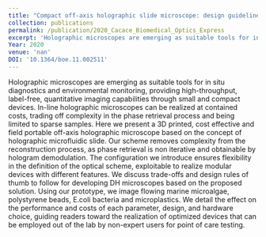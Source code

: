 ```yaml
---
title: "Compact off-axis holographic slide microscope: design guidelines"
collection: publications
permalink: /publication/2020_Cacace_Biomedical_Optics_Express
excerpt: 'Holographic microscopes are emerging as suitable tools for in situ diagnostics and environmental monitoring, providing high-throughput, label-free, quantitative imaging capabilities through small and compact devices. In-line holographic microscopes can be realized at contained costs, trading off complexity in the phase retrieval process and being limited to sparse samples. Here we present a 3D printed, cost effective and field portable off-axis holographic microscope based on the concept of holographic microfluidic slide. Our scheme removes complexity from the reconstruction process, as phase retrieval is non iterative and obtainable by hologram demodulation. The configuration we introduce ensures flexibility in the definition of the optical scheme, exploitable to realize modular devices with different features. We discuss trade-offs and design rules of thumb to follow for developing DH microscopes based on the proposed solution. Using our prototype, we image flowing marine microalgae, polystyrene beads, E.coli bacteria and microplastics. We detail the effect on the performance and costs of each parameter, design, and hardware choice, guiding readers toward the realization of optimized devices that can be employed out of the lab by non-expert users for point of care testing.'
Year: 2020
venue: 'nan'
DOI: '10.1364/boe.11.002511'
---
```

Holographic microscopes are emerging as suitable tools for in situ diagnostics and environmental monitoring, providing high-throughput, label-free, quantitative imaging capabilities through small and compact devices. In-line holographic microscopes can be realized at contained costs, trading off complexity in the phase retrieval process and being limited to sparse samples. Here we present a 3D printed, cost effective and field portable off-axis holographic microscope based on the concept of holographic microfluidic slide. Our scheme removes complexity from the reconstruction process, as phase retrieval is non iterative and obtainable by hologram demodulation. The configuration we introduce ensures flexibility in the definition of the optical scheme, exploitable to realize modular devices with different features. We discuss trade-offs and design rules of thumb to follow for developing DH microscopes based on the proposed solution. Using our prototype, we image flowing marine microalgae, polystyrene beads, E.coli bacteria and microplastics. We detail the effect on the performance and costs of each parameter, design, and hardware choice, guiding readers toward the realization of optimized devices that can be employed out of the lab by non-expert users for point of care testing.
